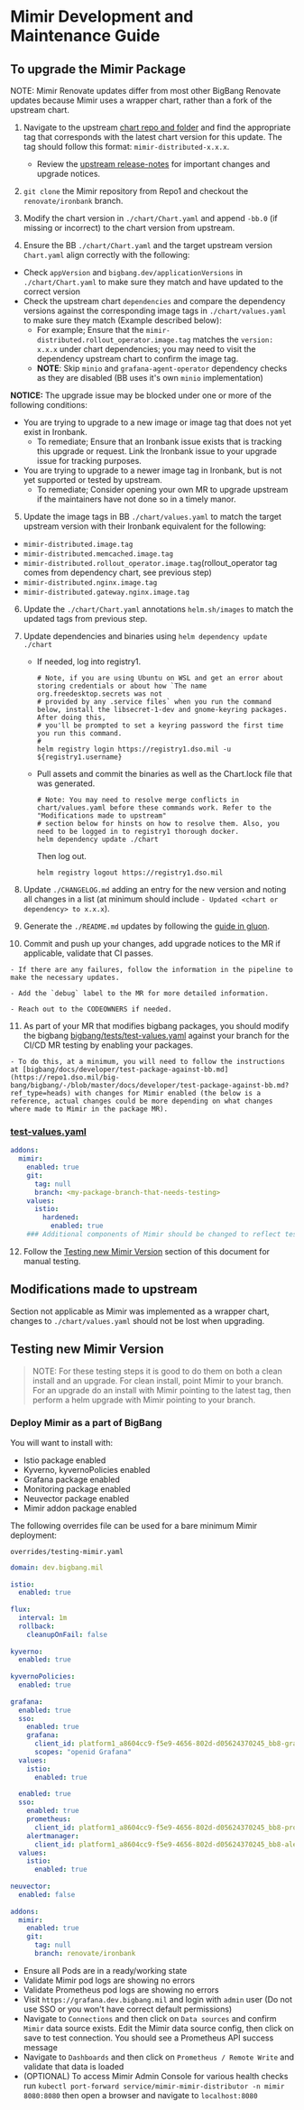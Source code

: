 # Mimir Development and Maintenance Guide

## To upgrade the Mimir Package

NOTE: Mimir Renovate updates differ from most other BigBang Renovate updates because Mimir uses a wrapper chart, rather than a fork of the upstream chart.

1. Navigate to the upstream [chart repo and folder](https://github.com/grafana/mimir/tree/main/operations/helm/charts/mimir-distributed) and find the appropriate tag that corresponds with the latest chart version for this update. The tag should follow this format: `mimir-distributed-x.x.x`.
    - Review the [upstream release-notes](https://grafana.com/docs/mimir/latest/release-notes/) for important changes and upgrade notices.

2. `git clone` the Mimir repository from Repo1 and checkout the `renovate/ironbank` branch.

3. Modify the chart version in `./chart/Chart.yaml` and append `-bb.0` (if missing or incorrect) to the chart version from upstream.

4. Ensure the BB `./chart/Chart.yaml` and the target upstream version `Chart.yaml` align correctly with the following:
- Check `appVersion` and `bigbang.dev/applicationVersions` in `./chart/Chart.yaml` to make sure they match and have updated to the correct version
- Check the upstream chart `dependencies` and compare the dependency versions against the corresponding image tags in `./chart/values.yaml` to make sure they match (Example described below):
    - For example; Ensure that the `mimir-distributed.rollout_operator.image.tag` matches the `version: x.x.x` under chart dependencies; you may need to visit the dependency upstream chart to confirm the image tag.
    - **NOTE**: Skip `minio` and `grafana-agent-operator` dependency checks as they are disabled (BB uses it's own `minio` implementation)
  
**NOTICE:** The upgrade issue may be blocked under one or more of the following conditions:
- You are trying to upgrade to a new image or image tag that does not yet exist in Ironbank.
  - To remediate; Ensure that an Ironbank issue exists that is tracking this upgrade or request. Link the Ironbank issue to your upgrade issue for tracking purposes.
- You are trying to upgrade to a newer image tag in Ironbank, but is not yet supported or tested by upstream.
  - To remediate; Consider opening your own MR to upgrade upstream if the maintainers have not done so in a timely manor.

5. Update the image tags in BB `./chart/values.yaml` to match the target upstream version with their Ironbank equivalent for the following:
- `mimir-distributed.image.tag`
- `mimir-distributed.memcached.image.tag`
- `mimir-distributed.rollout_operator.image.tag`(rollout_operator tag comes from dependency chart, see previous step)
- `mimir-distributed.nginx.image.tag`
- `mimir-distributed.gateway.nginx.image.tag`

6. Update the `./chart/Chart.yaml` annotations `helm.sh/images` to match the updated tags from previous step.

7. Update dependencies and binaries using `helm dependency update ./chart`

    - If needed, log into registry1.

      ```shell
      # Note, if you are using Ubuntu on WSL and get an error about storing credentials or about how `The name org.freedesktop.secrets was not
      # provided by any .service files` when you run the command below, install the libsecret-1-dev and gnome-keyring packages. After doing this,
      # you'll be prompted to set a keyring password the first time you run this command.
      #
      helm registry login https://registry1.dso.mil -u ${registry1.username}
      ```

    - Pull assets and commit the binaries as well as the Chart.lock file that was generated.

      ```shell
      # Note: You may need to resolve merge conflicts in chart/values.yaml before these commands work. Refer to the "Modifications made to upstream"
      # section below for hinsts on how to resolve them. Also, you need to be logged in to registry1 thorough docker.
      helm dependency update ./chart
      ```

      Then log out.

      ```shell
      helm registry logout https://registry1.dso.mil
      ```

8. Update `./CHANGELOG.md` adding an entry for the new version and noting all changes in a list (at minimum should include `- Updated <chart or dependency> to x.x.x`).

9. Generate the `./README.md` updates by following the [guide in gluon](https://repo1.dso.mil/big-bang/product/packages/gluon/-/blob/master/docs/bb-package-readme.md).

10.    Commit and push up your changes, add upgrade notices to the MR if applicable, validate that CI passes.

    - If there are any failures, follow the information in the pipeline to make the necessary updates.

    - Add the `debug` label to the MR for more detailed information.

    - Reach out to the CODEOWNERS if needed.

11.    As part of your MR that modifies bigbang packages, you should modify the bigbang  [bigbang/tests/test-values.yaml](https://repo1.dso.mil/big-bang/bigbang/-/blob/master/tests/test-values.yaml?ref_type=heads) against your branch for the CI/CD MR testing by enabling your packages. 

    - To do this, at a minimum, you will need to follow the instructions at [bigbang/docs/developer/test-package-against-bb.md](https://repo1.dso.mil/big-bang/bigbang/-/blob/master/docs/developer/test-package-against-bb.md?ref_type=heads) with changes for Mimir enabled (the below is a reference, actual changes could be more depending on what changes where made to Mimir in the package MR).

### [test-values.yaml](https://repo1.dso.mil/big-bang/bigbang/-/blob/master/tests/test-values.yaml?ref_type=heads)

```yaml
addons:                                                                                                                   
  mimir:                                                                                                                  
    enabled: true                                                                                                         
    git:                                                                                                                  
      tag: null                                                                                                           
      branch: <my-package-branch-that-needs-testing>
    values:
      istio:
        hardened:
          enabled: true
    ### Additional components of Mimir should be changed to reflect testing changes introduced in the package MR
```

12. Follow the [Testing new Mimir Version](#testing-new-mimir-version) section of this document for manual testing.

## Modifications made to upstream

Section not applicable as Mimir was implemented as a wrapper chart, changes to `./chart/values.yaml` should not be lost when upgrading.

## Testing new Mimir Version

> NOTE: For these testing steps it is good to do them on both a clean install and an upgrade. For clean install, point Mimir to your branch. For an upgrade do an install with Mimir pointing to the latest tag, then perform a helm upgrade with Mimir pointing to your branch.

### Deploy Mimir as a part of BigBang

You will want to install with:
  - Istio package enabled
  - Kyverno, kyvernoPolicies enabled
  - Grafana package enabled
  - Monitoring package enabled
  - Neuvector package enabled
  - Mimir addon package enabled

The following overrides file can be used for a bare minimum Mimir deployment:

`overrides/testing-mimir.yaml`

```yaml
domain: dev.bigbang.mil                                                                                                   
                                                                                                                          
istio:                                                                                                                    
  enabled: true                                                                                                           
                                                                                                                          
flux:                                                                                                                     
  interval: 1m                                                                                                            
  rollback:                                                                                                               
    cleanupOnFail: false                                                                                                  
                                                                                                                          
kyverno:                                                                                                                  
  enabled: true                                                                                                           
                                                                                                                          
kyvernoPolicies:                                                                                                          
  enabled: true                                                                                                           
                                                                                                                          
grafana:
  enabled: true                                                                                                                  
  sso:                                                                                                                    
    enabled: true                                                                                                         
    grafana:                                                                                                              
      client_id: platform1_a8604cc9-f5e9-4656-802d-d05624370245_bb8-grafana                                               
      scopes: "openid Grafana"                                                                                            
  values:                                                                                                                 
    istio:                                                                                                                
      enabled: true                                                                                                        
                                                                                                                          
  enabled: true                                                                                                           
  sso:                                                                                                                    
    enabled: true                                                                                                         
    prometheus:                                                                                                           
      client_id: platform1_a8604cc9-f5e9-4656-802d-d05624370245_bb8-prometheus                                            
    alertmanager:                                                                                                         
      client_id: platform1_a8604cc9-f5e9-4656-802d-d05624370245_bb8-alertmanager                                          
  values:                                                                                                                 
    istio:                                                                                                                
      enabled: true                                                                                                       
                                                                                                                          
neuvector:                                                                                                                
  enabled: false                                                                                                          
                                                                                                                          
addons:                                                                                                                   
  mimir:                                                                                                                  
    enabled: true                                                                                                         
    git:                                                                                                                  
      tag: null                                                                                                           
      branch: renovate/ironbank                                                                                            
```

- Ensure all Pods are in a ready/working state
- Validate Mimir pod logs are showing no errors
- Validate Prometheus pod logs are showing no errors
- Visit `https://grafana.dev.bigbang.mil` and login with `admin` user (Do not use SSO or you won't have correct default permissions)
- Navigate to `Connections` and then click on `Data sources` and confirm `Mimir` data source exists. Edit the Mimir data source config, then click on save to test connection. You should see a Prometheus API success message
- Navigate to `Dashboards` and then click on `Prometheus / Remote Write` and validate that data is loaded
- (OPTIONAL) To access Mimir Admin Console for various health checks run `kubectl port-forward service/mimir-mimir-distributor -n mimir 8080:8080` then open a browser and navigate to `localhost:8080`